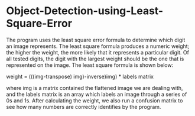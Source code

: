 # Object-Detection-using-Least-Square-Error
The program uses the least square error formula to determine which digit an image represents. The least square formula produces a numeric weight; the higher the weight, the more likely that it represents a particular digit. Of all tested digits, the digit with the largest weight should be the one that is represented on the image.
The least square formula is shown below: 



weight = (((img-transpose) img)-inverse)img) * labels matrix

where img is a matrix contained the flattened image we are dealing with, and the labels matrix is an array which labels an image through a series of 0s and 1s. After calculating the weight, we also run a confusion matrix to see how many numbers are correctly identifies by the program.
